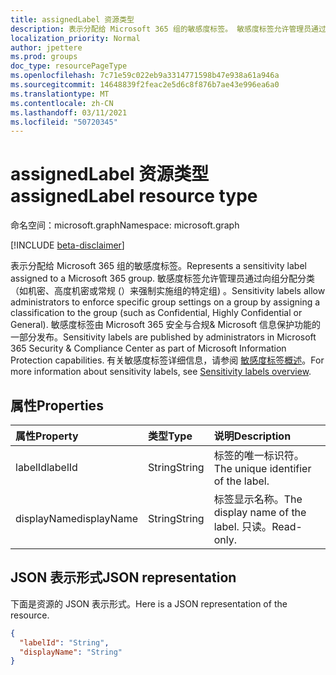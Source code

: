```yaml
---
title: assignedLabel 资源类型
description: 表示分配给 Microsoft 365 组的敏感度标签。 敏感度标签允许管理员通过向组分配分类（如机密、高度机密或常规 (）来强制实施组的特定组) 。
localization_priority: Normal
author: jpettere
ms.prod: groups
doc_type: resourcePageType
ms.openlocfilehash: 7c71e59c022eb9a3314771598b47e938a61a946a
ms.sourcegitcommit: 14648839f2feac2e5d6c8f876b7ae43e996ea6a0
ms.translationtype: MT
ms.contentlocale: zh-CN
ms.lasthandoff: 03/11/2021
ms.locfileid: "50720345"
---
```

# <a name="assignedlabel-resource-type"></a><span data-ttu-id="e1d57-104">assignedLabel 资源类型</span><span class="sxs-lookup"><span data-stu-id="e1d57-104">assignedLabel resource type</span></span>

<span data-ttu-id="e1d57-105">命名空间：microsoft.graph</span><span class="sxs-lookup"><span data-stu-id="e1d57-105">Namespace: microsoft.graph</span></span>

[!INCLUDE [beta-disclaimer](../../includes/beta-disclaimer.md)]

<span data-ttu-id="e1d57-106">表示分配给 Microsoft 365 组的敏感度标签。</span><span class="sxs-lookup"><span data-stu-id="e1d57-106">Represents a sensitivity label assigned to a Microsoft 365 group.</span></span> <span data-ttu-id="e1d57-107">敏感度标签允许管理员通过向组分配分类（如机密、高度机密或常规 (）来强制实施组的特定组) 。</span><span class="sxs-lookup"><span data-stu-id="e1d57-107">Sensitivity labels allow administrators to enforce specific group settings on a group by assigning a classification to the group (such as Confidential, Highly Confidential or General).</span></span> <span data-ttu-id="e1d57-108">敏感度标签由 Microsoft 365 安全与合规& Microsoft 信息保护功能的一部分发布。</span><span class="sxs-lookup"><span data-stu-id="e1d57-108">Sensitivity labels are published by administrators in Microsoft 365 Security & Compliance Center as part of Microsoft Information Protection capabilities.</span></span> <span data-ttu-id="e1d57-109">有关敏感度标签详细信息，请参阅 [敏感度标签概述](/Office365/SecurityCompliance/sensitivity-labels)。</span><span class="sxs-lookup"><span data-stu-id="e1d57-109">For more information about sensitivity labels, see [Sensitivity labels overview](/Office365/SecurityCompliance/sensitivity-labels).</span></span>

## <a name="properties"></a><span data-ttu-id="e1d57-110">属性</span><span class="sxs-lookup"><span data-stu-id="e1d57-110">Properties</span></span>
| <span data-ttu-id="e1d57-111">属性</span><span class="sxs-lookup"><span data-stu-id="e1d57-111">Property</span></span>     | <span data-ttu-id="e1d57-112">类型</span><span class="sxs-lookup"><span data-stu-id="e1d57-112">Type</span></span>   |<span data-ttu-id="e1d57-113">说明</span><span class="sxs-lookup"><span data-stu-id="e1d57-113">Description</span></span>|
|:---------------|:--------|:----------|
|<span data-ttu-id="e1d57-114">labelId</span><span class="sxs-lookup"><span data-stu-id="e1d57-114">labelId</span></span>|<span data-ttu-id="e1d57-115">String</span><span class="sxs-lookup"><span data-stu-id="e1d57-115">String</span></span>|<span data-ttu-id="e1d57-116">标签的唯一标识符。</span><span class="sxs-lookup"><span data-stu-id="e1d57-116">The unique identifier of the label.</span></span>|
|<span data-ttu-id="e1d57-117">displayName</span><span class="sxs-lookup"><span data-stu-id="e1d57-117">displayName</span></span>|<span data-ttu-id="e1d57-118">String</span><span class="sxs-lookup"><span data-stu-id="e1d57-118">String</span></span>|<span data-ttu-id="e1d57-119">标签显示名称。</span><span class="sxs-lookup"><span data-stu-id="e1d57-119">The display name of the label.</span></span> <span data-ttu-id="e1d57-120">只读。</span><span class="sxs-lookup"><span data-stu-id="e1d57-120">Read-only.</span></span>|

## <a name="json-representation"></a><span data-ttu-id="e1d57-121">JSON 表示形式</span><span class="sxs-lookup"><span data-stu-id="e1d57-121">JSON representation</span></span>

<span data-ttu-id="e1d57-122">下面是资源的 JSON 表示形式。</span><span class="sxs-lookup"><span data-stu-id="e1d57-122">Here is a JSON representation of the resource.</span></span>

<!-- {
  "blockType": "resource",
  "optionalProperties": [

  ],
  "@odata.type": "microsoft.graph.assignedLabel"
}-->

```json
{
  "labelId": "String",
  "displayName": "String"
}
```


<!-- uuid: 8fcb5dbc-d5aa-4681-8e31-b001d5168d79
2015-10-25 14:57:30 UTC -->
<!--
{
  "type": "#page.annotation",
  "description": "assignedLabel resource",
  "keywords": "",
  "section": "documentation",
  "tocPath": "",
  "suppressions": []
}
-->


